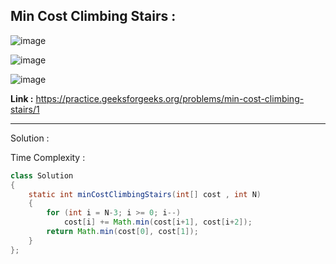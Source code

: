 ## Min Cost Climbing Stairs :

![image](https://user-images.githubusercontent.com/23376002/167253834-c0bf3a6e-7e1b-4c91-853d-df87ffe56eff.png)

![image](https://user-images.githubusercontent.com/23376002/167253958-60909886-4a57-4606-8630-1732207659f6.png)

![image](https://user-images.githubusercontent.com/23376002/167253968-0ccfdd64-fa5a-4206-9e25-df7cd780ed3e.png)


**Link :** https://practice.geeksforgeeks.org/problems/min-cost-climbing-stairs/1


--------------------------------------------------------------------------------------------------------------------------------------------------


Solution :

Time Complexity :


```java
class Solution 
{
    static int minCostClimbingStairs(int[] cost , int N) 
    {
        for (int i = N-3; i >= 0; i--)
            cost[i] += Math.min(cost[i+1], cost[i+2]);
        return Math.min(cost[0], cost[1]);
    }
};
```


